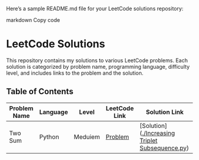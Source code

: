 
Here’s a sample README.md file for your LeetCode solutions repository:

markdown
Copy code
# LeetCode Solutions

This repository contains my solutions to various LeetCode problems. Each solution is categorized by problem name, programming language, difficulty level, and includes links to the problem and the solution.

## Table of Contents

| Problem Name       | Language | Level    | LeetCode Link                                              | Solution Link                         |
|--------------------|----------|----------|------------------------------------------------------------|---------------------------------------|
| Two Sum            | Python   | Meduiem     | [Problem]([https://leetcode.com/problems/two-sum/](https://leetcode.com/problems/increasing-triplet-subsequence/?envType=study-plan-v2&envId=leetcode-75))          | [Solution]([./Increasing Triplet Subsequence.py](https://github.com/mohamedmeqlad99/leet-code/blob/main/Increasing%20Triplet%20Subsequence.py))   |
